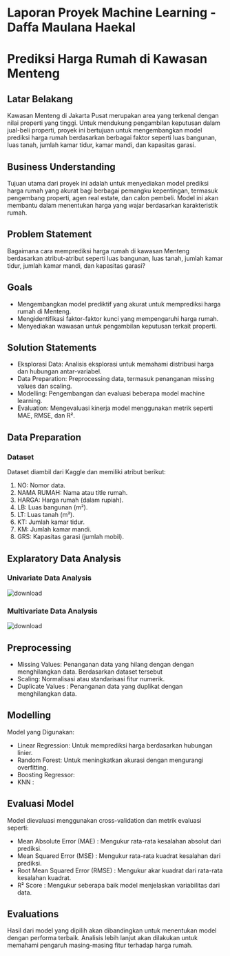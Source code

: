 # Laporan Proyek Machine Learning - Daffa Maulana Haekal

# Prediksi Harga Rumah di Kawasan Menteng

## Latar Belakang
Kawasan Menteng di Jakarta Pusat merupakan area yang terkenal dengan nilai properti yang tinggi. Untuk mendukung pengambilan keputusan dalam jual-beli properti, proyek ini bertujuan untuk mengembangkan model prediksi harga rumah berdasarkan berbagai faktor seperti luas bangunan, luas tanah, jumlah kamar tidur, kamar mandi, dan kapasitas garasi.

## Business Understanding
Tujuan utama dari proyek ini adalah untuk menyediakan model prediksi harga rumah yang akurat bagi berbagai pemangku kepentingan, termasuk pengembang properti, agen real estate, dan calon pembeli. Model ini akan membantu dalam menentukan harga yang wajar berdasarkan karakteristik rumah.

## Problem Statement
Bagaimana cara memprediksi harga rumah di kawasan Menteng berdasarkan atribut-atribut seperti luas bangunan, luas tanah, jumlah kamar tidur, jumlah kamar mandi, dan kapasitas garasi?

## Goals
- Mengembangkan model prediktif yang akurat untuk memprediksi harga rumah di Menteng.
- Mengidentifikasi faktor-faktor kunci yang mempengaruhi harga rumah.
- Menyediakan wawasan untuk pengambilan keputusan terkait properti.

## Solution Statements
- Eksplorasi Data: Analisis eksplorasi untuk memahami distribusi harga dan hubungan antar-variabel.
- Data Preparation: Preprocessing data, termasuk penanganan missing values dan scaling.
- Modelling: Pengembangan dan evaluasi beberapa model machine learning.
- Evaluation: Mengevaluasi kinerja model menggunakan metrik seperti MAE, RMSE, dan R².

## Data Preparation
### Dataset
Dataset diambil dari Kaggle dan memiliki atribut berikut:

1. NO: Nomor data.
2. NAMA RUMAH: Nama atau title rumah.
3. HARGA: Harga rumah (dalam rupiah).
4. LB: Luas bangunan (m²).
5. LT: Luas tanah (m²).
6. KT: Jumlah kamar tidur.
7. KM: Jumlah kamar mandi.
8. GRS: Kapasitas garasi (jumlah mobil).

## Explaratory Data Analysis

### Univariate Data Analysis

![download](https://github.com/user-attachments/assets/9ed21535-b833-4e70-8496-6422ad91c3c5)


### Multivariate Data Analysis

![download](https://github.com/user-attachments/assets/b461cb1c-f172-47da-9390-9a92c91e0533)

## Preprocessing
- Missing Values: Penanganan data yang hilang dengan dengan menghilangkan data.
  Berdasarkan dataset tersebut 
- Scaling: Normalisasi atau standarisasi fitur numerik.
- Duplicate Values : Penanganan data yang duplikat dengan menghilangkan data.

## Modelling

Model yang Digunakan:
- Linear Regression: Untuk memprediksi harga berdasarkan hubungan linier.
- Random Forest: Untuk meningkatkan akurasi dengan mengurangi overfitting.
- Boosting Regressor:
- KNN :

## Evaluasi Model
Model dievaluasi menggunakan cross-validation dan metrik evaluasi seperti:

- Mean Absolute Error (MAE) : Mengukur rata-rata kesalahan absolut dari prediksi.
- Mean Squared Error (MSE) : Mengukur rata-rata kuadrat kesalahan dari prediksi.
- Root Mean Squared Error (RMSE) : Mengukur akar kuadrat dari rata-rata kesalahan kuadrat.
- R² Score : Mengukur seberapa baik model menjelaskan variabilitas dari data.

## Evaluations
Hasil dari model yang dipilih akan dibandingkan untuk menentukan model dengan performa terbaik. Analisis lebih lanjut akan dilakukan untuk memahami pengaruh masing-masing fitur terhadap harga rumah.



